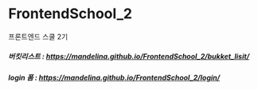 # FrontendSchool_2
프론트엔드 스쿨 2기

##### 버킷리스트 : https://mandelina.github.io/FrontendSchool_2/bukket_lisit/
##### login 폼 : https://mandelina.github.io/FrontendSchool_2/login/
